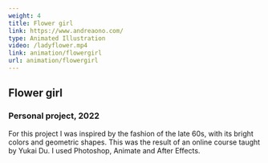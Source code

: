 ```yaml
---
weight: 4
title: Flower girl
link: https://www.andreaono.com/
type: Animated Illustration
video: /ladyflower.mp4
link: animation/flowergirl
url: animation/flowergirl
---
```

## Flower girl

### Personal project, 2022

For this project I was inspired by the fashion of the late 60s, with its bright colors and geometric shapes. This was the result of an online course taught by Yukai Du. I used Photoshop, Animate and After Effects.
